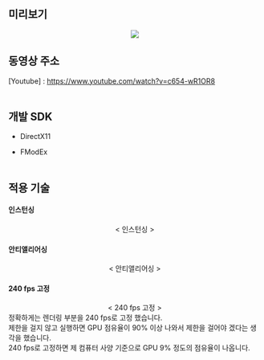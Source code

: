 ## 미리보기

<p align="center">
  <img src="https://postfiles.pstatic.net/MjAyMDA4MDNfMjQ0/MDAxNTk2NDA0Njk4MzUz.wDCxv_0FhLWwdTqlknG6rcx2b1xAB3kT5PWQHAJVl8og.65SPWMH1Mx4Ba8UIHs0Ck-Fv-q77Ot4LAiGqGXPGNUog.GIF.ashi0/ezgif-4-5e0391c06286.gif?type=w966">

## 동영상 주소

[Youtube] : https://www.youtube.com/watch?v=c654-wR1OR8
<br><br/>

## 개발 SDK

* DirectX11

* FModEx
<br><br/>

## 적용 기술

#### 인스턴싱
</p> <div align="center"> < 인스턴싱 > </div>

#### 안티앨리어싱
</p> <div align="center"> < 안티앨리어싱 > </div>

#### 240 fps 고정
</p> <div align="center"> < 240 fps 고정 > </div>
정확하게는 렌더링 부분을 240 fps로 고정 했습니다.<br>
제한을 걸지 않고 실행하면 GPU 점유율이 90% 이상 나와서 제한을 걸어야 겠다는 생각을 했습니다.<br>
240 fps로 고정하면 제 컴퓨터 사양 기준으로 GPU 9% 정도의 점유율이 나옵니다.<br>
